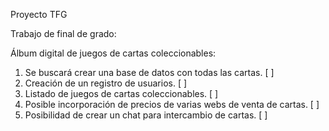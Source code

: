Proyecto TFG

Trabajo de final de grado:

Álbum digital de juegos de cartas coleccionables:

1. Se buscará crear una base de datos con todas las cartas. [ ]
2. Creación de un registro de usuarios. [ ]
3. Listado de juegos de cartas coleccionables. [ ]
4. Posible incorporación de precios de varias webs de venta de cartas. [ ]
5. Posibilidad de crear un chat para intercambio de cartas. [ ]
